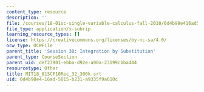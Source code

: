 ```yaml
---
content_type: resource
description: ''
file: /courses/18-01sc-single-variable-calculus-fall-2010/0d4b98e416ad5015b231a9335f9a610c_MIT18_01SCF10Rec_32_300k.vtt
file_type: application/x-subrip
learning_resource_types: []
license: https://creativecommons.org/licenses/by-nc-sa/4.0/
ocw_type: OCWFile
parent_title: 'Session 38: Integration by Substitution'
parent_type: CourseSection
parent_uid: def23901-ebba-d92e-a90a-23199cbba444
resourcetype: Other
title: MIT18_01SCF10Rec_32_300k.srt
uid: 0d4b98e4-16ad-5015-b231-a9335f9a610c
---
```


